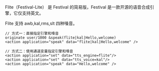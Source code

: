 Flite（Festival-Lite） 是 Festival 的简易版，Festival 是一款开源的语音合成引擎，它仅支持英文。

Flite 支持 awb,kal,rms,slt 四种嗓音。

```
// 方式一：直接指定引擎和嗓音
originate user/1000 &speak(flite|kal|Hello,welcome)
<action application="speak" data="flite|kal|Hello,welcome" />

// 方式二：使用通道变量指定引擎和嗓音
<action application="set" data="tts_engine=flite"/>
<action application="set" data="tts_voice=kal"/>
<action application="speak" data="Hello,welcome" />
```